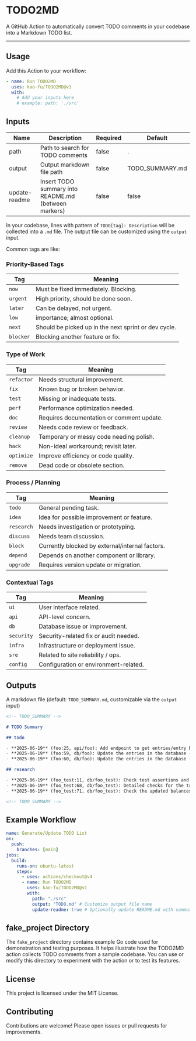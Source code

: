 # TODO2MD

A GitHub Action to automatically convert TODO comments in your codebase into a Markdown TODO list.

---

## Usage

Add this Action to your workflow:

```yaml
- name: Run TODO2MD
  uses: kao-fu/TODO2MD@v1
  with:
    # Add your inputs here
    # example: path: './src'
```

## Inputs

| Name          | Description                                                                | Required | Default         |
| ------------- | -------------------------------------------------------------------------- | -------- | --------------- |
| path          | Path to search for TODO comments                                           | false    | .               |
| output        | Output markdown file path                                                  | false    | TODO_SUMMARY.md |
| update-readme | Insert TODO summary into README.md (between <!-- TODO_SUMMARY --> markers) | false    | false           |

In your codebase, lines with pattern of `TODO[tag]: Description` will be collected into a `.md` file. The output file can be customized using the `output` input.

Common tags are like:

### Priority-Based Tags

| Tag       | Meaning                                              |
| --------- | ---------------------------------------------------- |
| `now`     | Must be fixed immediately. Blocking.                 |
| `urgent`  | High priority, should be done soon.                  |
| `later`   | Can be delayed, not urgent.                          |
| `low`     | importance; almost optional.                         |
| `next`    | Should be picked up in the next sprint or dev cycle. |
| `blocker` | Blocking another feature or fix.                     |

### Type of Work

| Tag        | Meaning                                   |
| ---------- | ----------------------------------------- |
| `refactor` | Needs structural improvement.             |
| `fix`      | Known bug or broken behavior.             |
| `test`     | Missing or inadequate tests.              |
| `perf`     | Performance optimization needed.          |
| `doc`      | Requires documentation or comment update. |
| `review`   | Needs code review or feedback.            |
| `cleanup`  | Temporary or messy code needing polish.   |
| `hack`     | Non-ideal workaround; revisit later.      |
| `optimize` | Improve efficiency or code quality.       |
| `remove`   | Dead code or obsolete section.            |

### Process / Planning

| Tag        | Meaning                                         |
| ---------- | ----------------------------------------------- |
| `todo`     | General pending task.                           |
| `idea`     | Idea for possible improvement or feature.       |
| `research` | Needs investigation or prototyping.             |
| `discuss`  | Needs team discussion.                          |
| `block`    | Currently blocked by external/internal factors. |
| `depend`   | Depends on another component or library.        |
| `upgrade`  | Requires version update or migration.           |

### Contextual Tags

| Tag        | Meaning                               |
| ---------- | ------------------------------------- |
| `ui`       | User interface related.               |
| `api`      | API-level concern.                    |
| `db`       | Database issue or improvement.        |
| `security` | Security-related fix or audit needed. |
| `infra`    | Infrastructure or deployment issue.   |
| `sre`      | Related to site reliability / ops.    |
| `config`   | Configuration or environment-related. |

## Outputs

A markdown file (default: `TODO_SUMMARY.md`, customizable via the `output` input)

```markdown
<!-- TODO_SUMMARY -->

# TODO Summary

## todo

- **2025-06-19** (foo:25, api/foo): Add endpoint to get entries/entry by user ID
- **2025-06-19** (foo:59, db/foo): Update the entries in the database - PayAccount
- **2025-06-19** (foo:60, db/foo): Update the entries in the database - ReceiveAccount

## research

- **2025-06-19** (foo_test:11, db/foo_test): Check test assertions and error handling
- **2025-06-19** (foo_test:68, db/foo_test): Detailed checks for the transaction status and other fields
- **2025-06-19** (foo_test:71, db/foo_test): Check the updated balances after the transaction is written

<!-- TODO_SUMMARY -->
```

## Example Workflow

```yaml
name: Generate/Update TODO List
on:
  push:
    branches: [main]
jobs:
  build:
    runs-on: ubuntu-latest
    steps:
      - uses: actions/checkout@v4
      - name: Run TODO2MD
        uses: kao-fu/TODO2MD@v1
        with:
          path: "./src"
          output: "TODO.md" # Customize output file name
          update-readme: true # Optionally update README.md with summary
```

## fake_project Directory

The `fake_project` directory contains example Go code used for demonstration and testing purposes. It helps illustrate how the TODO2MD action collects TODO comments from a sample codebase. You can use or modify this directory to experiment with the action or to test its features.

## License

This project is licensed under the MIT License.

## Contributing

Contributions are welcome! Please open issues or pull requests for improvements.
